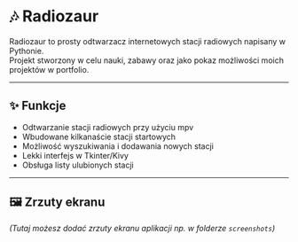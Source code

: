 # 🎶 Radiozaur

Radiozaur to prosty odtwarzacz internetowych stacji radiowych napisany w Pythonie.  
Projekt stworzony w celu nauki, zabawy oraz jako pokaz możliwości moich projektów w portfolio.

---

## ✨ Funkcje

- Odtwarzanie stacji radiowych przy użyciu mpv  
- Wbudowane kilkanaście stacji startowych  
- Możliwość wyszukiwania i dodawania nowych stacji  
- Lekki interfejs w Tkinter/Kivy  
- Obsługa listy ulubionych stacji  

---

## 🖼️ Zrzuty ekranu

*(Tutaj możesz dodać zrzuty ekranu aplikacji np. w folderze `screenshots`)*

